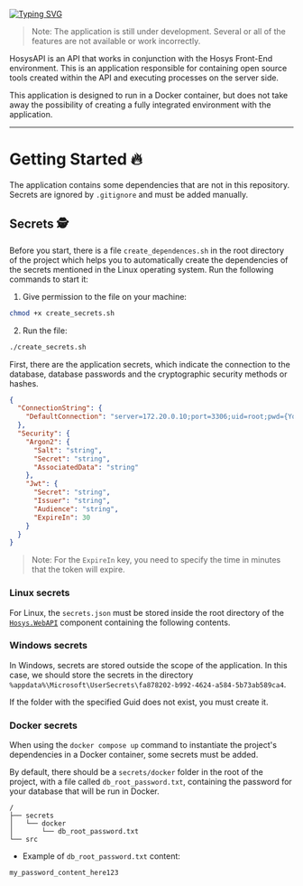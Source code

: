 [![Typing SVG](https://readme-typing-svg.demolab.com?font=Fira+Code&weight=500&size=46&pause=1000&color=EB7B59&center=true&vCenter=true&random=false&width=435&height=100&lines=HosysAPI)](https://git.io/typing-svg)

> Note: The application is still under development. Several or all of the features are not available or work incorrectly.

HosysAPI is an API that works in conjunction with the Hosys Front-End environment. This is an application responsible for containing open source tools created within the API and executing processes on the server side.

This application is designed to run in a Docker container, but does not take away the possibility of creating a fully integrated environment with the application.

---

# Getting Started 🔥
The application contains some dependencies that are not in this repository. Secrets are ignored by `.gitignore` and must be added manually.

## Secrets 🕵️

Before you start, there is a file `create_dependences.sh` in the root directory of the project which helps you to automatically create the dependencies of the secrets mentioned in the Linux operating system. Run the following commands to start it:

1. Give permission to the file on your machine:
```bash
chmod +x create_secrets.sh
```

2. Run the file:
```bash
./create_secrets.sh
```

First, there are the application secrets, which indicate the connection to the database, database passwords and the cryptographic security methods or hashes.
```json
{
  "ConnectionString": {
    "DefaultConnection": "server=172.20.0.10;port=3306;uid=root;pwd={Your_DB_Password};database=Hosys"
  },
  "Security": {
    "Argon2": {
      "Salt": "string",
      "Secret": "string",
      "AssociatedData": "string"
    },
    "Jwt": {
      "Secret": "string",
      "Issuer": "string",
      "Audience": "string",
      "ExpireIn": 30
    }
  }
}
```
> Note: For the `ExpireIn` key, you need to specify the time in minutes that the token will expire.

### Linux secrets
For Linux, the `secrets.json` must be stored inside the root directory of the [`Hosys.WebAPI`](/src/Infrastructure/Hosys.WebAPI) component containing the following contents.

### Windows secrets
In Windows, secrets are stored outside the scope of the application. In this case, we should store the secrets in the directory `%appdata%\Microsoft\UserSecrets\fa878202-b992-4624-a584-5b73ab589ca4`. 

If the folder with the specified Guid does not exist, you must create it.

### Docker secrets
When using the `docker compose up` command to instantiate the project's dependencies in a Docker container, some secrets must be added.

By default, there should be a `secrets/docker` folder in the root of the project, with a file called `db_root_password.txt`, containing the password for your database that will be run in Docker.
```
/
├── secrets
│   └── docker
│       └── db_root_password.txt
└── src
```
- Example of `db_root_password.txt` content:
```txt
my_password_content_here123
```
